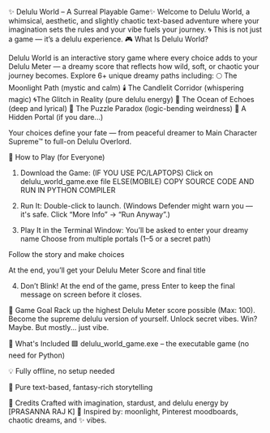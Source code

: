 ✨ Delulu World – A Surreal Playable Game✨
Welcome to Delulu World, a whimsical, aesthetic, and slightly chaotic text-based adventure where your imagination sets the rules and your vibe fuels your journey.
🌀 This is not just a game — it’s a delulu experience.
🎮 What Is Delulu World?

Delulu World is an interactive story game where every choice adds to your Delulu Meter — a dreamy score that reflects how wild, soft, or chaotic your journey becomes.
Explore 6+ unique dreamy paths including:
🌕 The Moonlight Path (mystic and calm)
🕯️ The Candlelit Corridor (whispering magic)
🌀The Glitch in Reality (pure delulu energy)
🌊 The Ocean of Echoes (deep and lyrical)
🧩 The Puzzle Paradox (logic-bending weirdness)
🌈 A Hidden Portal (if you dare...)

Your choices define your fate — from peaceful dreamer to Main Character Supreme™ to full-on Delulu Overlord.

💾 How to Play (for Everyone)
1. Download the Game:
(IF YOU USE PC/LAPTOPS)
Click on delulu_world_game.exe file
ELSE(MOBILE)
 COPY SOURCE CODE AND RUN IN PYTHON COMPILER

3. Run It:
Double-click to launch.
(Windows Defender might warn you — it's safe. Click “More Info” → “Run Anyway”.)

4. Play It in the Terminal Window:
You’ll be asked to enter your dreamy name
Choose from multiple portals (1–5 or a secret path)

Follow the story and make choices

At the end, you’ll get your Delulu Meter Score and final title

4. Don’t Blink!
At the end of the game, press Enter to keep the final message on screen before it closes.

🏁 Game Goal
Rack up the highest Delulu Meter score possible (Max: 100).
Become the supreme delulu version of yourself. Unlock secret vibes. Win? Maybe. But mostly... just vibe.

🔐 What's Included
🟩 delulu_world_game.exe – the executable game (no need for Python)

💡 Fully offline, no setup needed

🎨 Pure text-based, fantasy-rich storytelling

🌸 Credits
Crafted with imagination, stardust, and delulu energy by [PRASANNA RAJ K]
🧠 Inspired by: moonlight, Pinterest moodboards, chaotic dreams, and ✨ vibes.

